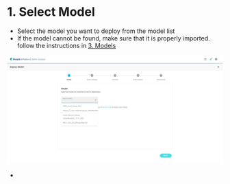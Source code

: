 # 1. Select Model

* Select the model you want to deploy from the model list
* If the model cannot be found, make sure that it is properly imported. follow the instructions in [3. Models](../../3.-models.md)

![](../../.gitbook/assets/Deeploy-adm-4-1-1.png)

*

